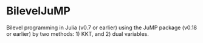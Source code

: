 # BilevelJuMP
Bilevel programming in Julia (v0.7 or earlier) using the JuMP package (v0.18 or earlier) by two methods: 1) KKT, and 2) dual variables.
